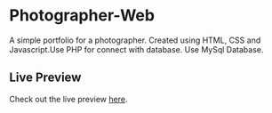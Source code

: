 # Photographer-Web

A simple portfolio for a photographer. Created using HTML, CSS and Javascript.Use PHP for connect with database. Use MySql Database.

## Live Preview
Check out the live preview [here](https://tharindulala.github.io/Photographer-Web/index.html).

